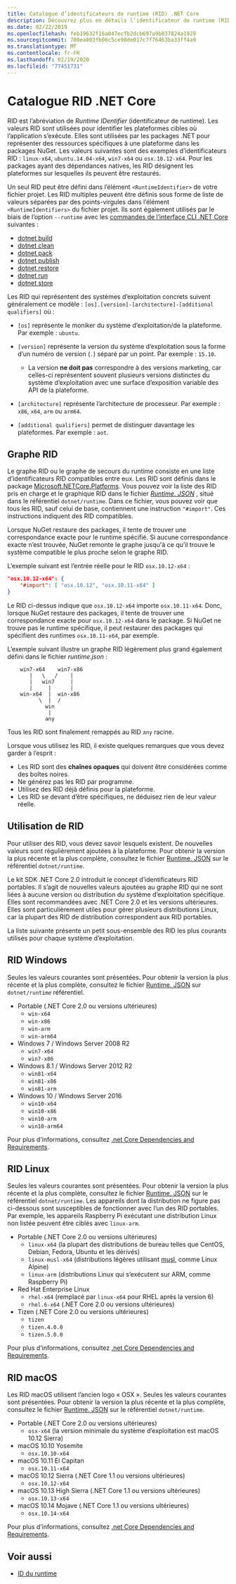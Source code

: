 ```yaml
---
title: Catalogue d’identificateurs de runtime (RID) .NET Core
description: Découvrez plus en détails l’identificateur de runtime (RID) et la façon dont les identificateurs RID sont utilisés dans .NET Core.
ms.date: 02/22/2019
ms.openlocfilehash: feb19632f16a047ecfb2dcb697a9b837824a1929
ms.sourcegitcommit: 700ea803fb06c5ce98de017c7f76463ba33ff4a9
ms.translationtype: MT
ms.contentlocale: fr-FR
ms.lasthandoff: 02/19/2020
ms.locfileid: "77451731"
---
```

# <a name="net-core-rid-catalog"></a>Catalogue RID .NET Core

RID est l’abréviation de *Runtime IDentifier* (identificateur de runtime). Les valeurs RID sont utilisées pour identifier les plateformes cibles où l’application s’exécute.
Elles sont utilisées par les packages .NET pour représenter des ressources spécifiques à une plateforme dans les packages NuGet. Les valeurs suivantes sont des exemples d’identificateurs RID : `linux-x64`, `ubuntu.14.04-x64`, `win7-x64` ou `osx.10.12-x64`.
Pour les packages ayant des dépendances natives, les RID désignent les plateformes sur lesquelles ils peuvent être restaurés.

Un seul RID peut être défini dans l’élément `<RuntimeIdentifier>` de votre fichier projet. Les RID multiples peuvent être définis sous forme de liste de valeurs séparées par des points-virgules dans l’élément `<RuntimeIdentifiers>` du fichier projet. Ils sont également utilisés par le biais de l’option `--runtime` avec les [commandes de l’interface CLI .NET Core](./tools/index.md) suivantes :

- [dotnet build](./tools/dotnet-build.md)
- [dotnet clean](./tools/dotnet-clean.md)
- [dotnet pack](./tools/dotnet-pack.md)
- [dotnet publish](./tools/dotnet-publish.md)
- [dotnet restore](./tools/dotnet-restore.md)
- [dotnet run](./tools/dotnet-run.md)
- [dotnet store](./tools/dotnet-store.md)

Les RID qui représentent des systèmes d’exploitation concrets suivent généralement ce modèle : `[os].[version]-[architecture]-[additional qualifiers]` où :

- `[os]` représente le moniker du système d’exploitation/de la plateforme. Par exemple : `ubuntu`.

- `[version]` représente la version du système d’exploitation sous la forme d’un numéro de version (`.`) séparé par un point. Par exemple : `15.10`.

  - La version **ne doit pas** correspondre à des versions marketing, car celles-ci représentent souvent plusieurs versions distinctes du système d’exploitation avec une surface d’exposition variable des API de la plateforme.

- `[architecture]` représente l’architecture de processeur. Par exemple : `x86`, `x64`, `arm` ou `arm64`.

- `[additional qualifiers]` permet de distinguer davantage les plateformes. Par exemple : `aot`.

## <a name="rid-graph"></a>Graphe RID

Le graphe RID ou le graphe de secours du runtime consiste en une liste d’identificateurs RID compatibles entre eux. Les RID sont définis dans le package [Microsoft.NETCore.Platforms](https://www.nuget.org/packages/Microsoft.NETCore.Platforms/). Vous pouvez voir la liste des RID pris en charge et le graphique RID dans le fichier [*Runtime. JSON*](https://github.com/dotnet/runtime/blob/master/src/libraries/pkg/Microsoft.NETCore.Platforms/runtime.json) , situé dans le référentiel `dotnet/runtime`. Dans ce fichier, vous pouvez voir que tous les RID, sauf celui de base, contiennent une instruction `"#import"`. Ces instructions indiquent des RID compatibles.

Lorsque NuGet restaure des packages, il tente de trouver une correspondance exacte pour le runtime spécifié.
Si aucune correspondance exacte n’est trouvée, NuGet remonte le graphe jusqu'à ce qu’il trouve le système compatible le plus proche selon le graphe RID.

L’exemple suivant est l’entrée réelle pour le RID `osx.10.12-x64` :

```json
"osx.10.12-x64": {
    "#import": [ "osx.10.12", "osx.10.11-x64" ]
}
```

Le RID ci-dessus indique que `osx.10.12-x64` importe `osx.10.11-x64`. Donc, lorsque NuGet restaure des packages, il tente de trouver une correspondance exacte pour `osx.10.12-x64` dans le package. Si NuGet ne trouve pas le runtime spécifique, il peut restaurer des packages qui spécifient des runtimes `osx.10.11-x64`, par exemple.

L’exemple suivant illustre un graphe RID légèrement plus grand également défini dans le fichier *runtime.json* :

```
    win7-x64    win7-x86
       |   \   /    |
       |   win7     |
       |     |      |
    win-x64  |  win-x86
          \  |  /
            win
             |
            any
```

Tous les RID sont finalement remappés au RID `any` racine.

Lorsque vous utilisez les RID, il existe quelques remarques que vous devez garder à l’esprit :

- Les RID sont des **chaînes opaques** qui doivent être considérées comme des boîtes noires.
- Ne générez pas les RID par programme.
- Utilisez des RID déjà définis pour la plateforme.
- Les RID se devant d’être spécifiques, ne déduisez rien de leur valeur réelle.

## <a name="using-rids"></a>Utilisation de RID

Pour utiliser des RID, vous devez savoir lesquels existent. De nouvelles valeurs sont régulièrement ajoutées à la plateforme.
Pour obtenir la version la plus récente et la plus complète, consultez le fichier [Runtime. JSON](https://github.com/dotnet/runtime/blob/master/src/libraries/pkg/Microsoft.NETCore.Platforms/runtime.json) sur le référentiel `dotnet/runtime`.

Le kit SDK .NET Core 2.0 introduit le concept d’identificateurs RID portables. Il s’agit de nouvelles valeurs ajoutées au graphe RID qui ne sont liées à aucune version ou distribution du système d’exploitation spécifique. Elles sont recommandées avec .NET Core 2.0 et les versions ultérieures. Elles sont particulièrement utiles pour gérer plusieurs distributions Linux, car la plupart des RID de distribution correspondent aux RID portables.

La liste suivante présente un petit sous-ensemble des RID les plus courants utilisés pour chaque système d’exploitation.

## <a name="windows-rids"></a>RID Windows

Seules les valeurs courantes sont présentées. Pour obtenir la version la plus récente et la plus complète, consultez le fichier [Runtime. JSON](https://github.com/dotnet/runtime/blob/master/src/libraries/pkg/Microsoft.NETCore.Platforms/runtime.json) sur `dotnet/runtime` référentiel.

- Portable (.NET Core 2.0 ou versions ultérieures)
  - `win-x64`
  - `win-x86`
  - `win-arm`
  - `win-arm64`
- Windows 7 / Windows Server 2008 R2
  - `win7-x64`
  - `win7-x86`
- Windows 8.1 / Windows Server 2012 R2
  - `win81-x64`
  - `win81-x86`
  - `win81-arm`
- Windows 10 / Windows Server 2016
  - `win10-x64`
  - `win10-x86`
  - `win10-arm`
  - `win10-arm64`

Pour plus d’informations, consultez [.net Core Dependencies and Requirements](install/dependencies.md?pivots=os-windows).

## <a name="linux-rids"></a>RID Linux

Seules les valeurs courantes sont présentées. Pour obtenir la version la plus récente et la plus complète, consultez le fichier [Runtime. JSON](https://github.com/dotnet/runtime/blob/master/src/libraries/pkg/Microsoft.NETCore.Platforms/runtime.json) sur le référentiel `dotnet/runtime`. Les appareils dont la distribution ne figure pas ci-dessous sont susceptibles de fonctionner avec l’un des RID portables. Par exemple, les appareils Raspberry Pi exécutant une distribution Linux non listée peuvent être ciblés avec `linux-arm`.

- Portable (.NET Core 2.0 ou versions ultérieures)
  - `linux-x64` (la plupart des distributions de bureau telles que CentOS, Debian, Fedora, Ubuntu et les dérivés)
  - `linux-musl-x64` (distributions légères utilisant [musl](https://wiki.musl-libc.org/projects-using-musl.html), comme Linux Alpine)
  - `linux-arm` (distributions Linux qui s’exécutent sur ARM, comme Raspberry Pi)
- Red Hat Enterprise Linux
  - `rhel-x64` (remplacé par `linux-x64` pour RHEL après la version 6)
  - `rhel.6-x64` (.NET Core 2.0 ou versions ultérieures)
- Tizen (.NET Core 2.0 ou versions ultérieures)
  - `tizen`
  - `tizen.4.0.0`
  - `tizen.5.0.0`

Pour plus d’informations, consultez [.net Core Dependencies and Requirements](install/dependencies.md?pivots=os-linux).

## <a name="macos-rids"></a>RID macOS

Les RID macOS utilisent l’ancien logo « OSX ». Seules les valeurs courantes sont présentées. Pour obtenir la version la plus récente et la plus complète, consultez le fichier [Runtime. JSON](https://github.com/dotnet/runtime/blob/master/src/libraries/pkg/Microsoft.NETCore.Platforms/runtime.json) sur le référentiel `dotnet/runtime`.

- Portable (.NET Core 2.0 ou versions ultérieures)
  - `osx-x64` (la version minimale du système d’exploitation est macOS 10.12 Sierra)
- macOS 10.10  Yosemite
  - `osx.10.10-x64`
- macOS 10.11 El Capitan
  - `osx.10.11-x64`
- macOS 10.12 Sierra (.NET Core 1.1 ou versions ultérieures)
  - `osx.10.12-x64`
- macOS 10.13 High Sierra (.NET Core 1.1 ou versions ultérieures)
  - `osx.10.13-x64`
- macOS 10.14 Mojave (.NET Core 1.1 ou versions ultérieures)
  - `osx.10.14-x64`

Pour plus d’informations, consultez [.net Core Dependencies and Requirements](install/dependencies.md?pivots=os-macos).

## <a name="see-also"></a>Voir aussi

- [ID du runtime](https://github.com/dotnet/runtime/blob/master/src/libraries/pkg/Microsoft.NETCore.Platforms/readme.md)
